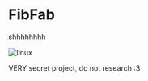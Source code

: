 # FibFab
shhhhhhhh 


![linux](https://github.com/user-attachments/assets/186fb532-70f6-43ec-8144-09d635ce8fdc)





VERY secret project, do not research :3

